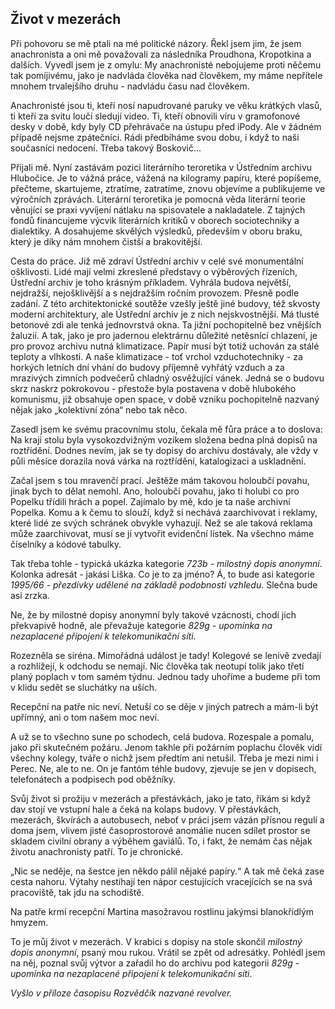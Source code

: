 ## Život v mezerách

Při pohovoru se mě ptali na mé politické názory. Řekl jsem jim, že jsem anachronista a oni mě považovali za následníka Proudhona, Kropotkina a dalších. Vyvedl jsem je z omylu: My anachronisté nebojujeme proti něčemu tak pomíjivému, jako je nadvláda člověka nad člověkem, my máme nepřítele mnohem trvalejšího druhu - nadvládu času nad člověkem.

Anachronisté jsou ti, kteří nosí napudrované paruky ve věku krátkých vlasů, ti kteří za svitu loučí sledují video. Ti, kteří obnovili víru v gramofonové desky v době, kdy byly CD přehrávače na ústupu před iPody. Ale v žádném případě nejsme zpátečníci. Rádi předbíháme svou dobu, i když to naši současníci nedocení. Třeba takový Boskovič...

Přijali mě. Nyní zastávám pozici literárního teroretika v Ústředním archivu Hlubočice. Je to vážná práce, vážená na kilogramy papíru, které popíšeme, přečteme, skartujeme, ztratíme, zatratíme, znovu objevíme a publikujeme ve výročních zprávách. Literární teroretika je pomocná věda literární teorie věnující se praxi vyvíjení nátlaku na spisovatele a nakladatele. Z tajných fondů financujeme výcvik literárních kritiků v oborech sociotechniky a dialektiky. A dosahujeme skvělých výsledků, především v oboru braku, který je díky nám mnohem čistší a brakovitější.

Cesta do práce. Již mě zdraví Ústřední archiv v celé své monumentální ošklivosti. Lidé mají velmi zkreslené představy o výběrových řízeních, Ústřední archiv je toho krásným příkladem. Vyhrála budova největší, nejdražší, nejošklivější a s nejdražším ročním provozem. Přesně podle zadání. Z této architektonické soutěže vzešly ještě jiné budovy, též skvosty moderní architektury, ale Ústřední archiv je z nich nejskvostnější. Má tlusté betonové zdi ale tenká jednovrstvá okna. Ta jižní pochopitelně bez vnějších žaluzií. A tak, jako je pro jadernou elektrárnu důležité netěsnící chlazení, je pro provoz archivu nutná klimatizace. Papír musí být totiž uchován za stálé teploty a vlhkosti. A naše klimatizace - toť vrchol vzduchotechniky - za horkých letních dní vhání do budovy příjemně vyhřátý vzduch a za mrazivých zimních podvečerů chladný osvěžující vánek. Jedná se o budovu skrz naskrz pokrokovou - přestože byla postavena v době hlubokého komunismu, již obsahuje open space, v době vzniku pochopitelně nazvaný nějak jako „kolektivní zóna“ nebo tak něco.

Zasedl jsem ke svému pracovnímu stolu, čekala mě fůra práce a to doslova: Na kraji stolu byla vysokozdvižným vozíkem složena bedna plná dopisů na roztřídění. Dodnes nevím, jak se ty dopisy do archivu dostávaly, ale vždy v půli měsíce dorazila nová várka na roztřídění, katalogizaci a uskladnění.

Začal jsem s tou mravenčí prací. Ještěže mám takovou holoubčí povahu, jinak bych to dělat nemohl. Ano, holoubčí povahu, jako ti holubi co pro Popelku třídili hrách a popel. Zajímalo by mě, kdo je ta naše archivní Popelka. Komu a k čemu to slouží, když si nechává zaarchivovat i reklamy, které lidé ze svých schránek obvykle vyhazují. Než se ale taková reklama může zaarchivovat, musí se jí vytvořit evidenční lístek. Na všechno máme číselníky a kódové tabulky.

Tak třeba tohle - typická ukázka kategorie *723b - milostný dopis anonymní*. Kolonka adresát - jakási Liška. Co je to za jméno? Á, to bude asi kategorie *1995/66 - přezdívky udělené na základě podobnosti vzhledu*. Slečna bude asi zrzka.

Ne, že by milostné dopisy anonymní byly takové vzácnosti, chodí jich překvapivě hodně, ale převažuje kategorie *829g - upomínka na nezaplacené připojení k telekomunikační síti*.

Rozezněla se siréna. Mimořádná událost je tady! Kolegové se lenivě zvedají a rozhlížejí, k odchodu se nemají. Nic člověka tak neotupí tolik jako třetí planý poplach v tom samém týdnu. Jednou tady uhoříme a budeme při tom v klidu sedět se sluchátky na uších.

Recepční na patře nic neví. Netuší co se děje v jiných patrech a mám-li být upřímný, ani o tom našem moc neví.

A už se to všechno sune po schodech, celá budova. Rozespale a pomalu, jako při skutečném požáru. Jenom takhle při požárním poplachu člověk vidí všechny kolegy, tváře o nichž jsem předtím ani netušil. Třeba je mezi nimi i Perec. Ne, ale to ne. On je fantóm téhle budovy, zjevuje se jen v dopisech, telefonátech a podpisech pod oběžníky.

Svůj život si prožiju v mezerách a přestávkách, jako je tato, říkám si když dav stojí ve vstupní hale a čeká na kolaps budovy. V přestávkách, mezerách, škvírách a autobusech, neboť v práci jsem vázán přísnou regulí a doma jsem, vlivem jisté časoprostorové anomálie nucen sdílet prostor se skladem civilní obrany a výběhem gaviálů. To, i fakt, že nemám čas nějak životu anachronisty patří. To je chronické.

„Nic se neděje, na šestce jen někdo pálil nějaké papíry.“ A tak mě čeká zase cesta nahoru. Výtahy nestíhají ten nápor cestujících vracejících se na svá pracoviště, tak jdu na schodiště.

Na patře krmí recepční Martina masožravou rostlinu jakýmsi blanokřídlým hmyzem.

To je můj život v mezerách. V krabici s dopisy na stole skončil *milostný dopis anonymní*, psaný mou rukou. Vrátil se zpět od adresátky. Pohlédl jsem na něj, poznal svůj výtvor a zařadil ho do archivu pod kategorii *829g - upomínka na nezaplacené připojení k telekomunikační síti*.

*Vyšlo v příloze časopisu Rozvědčík nazvané revolver.*
